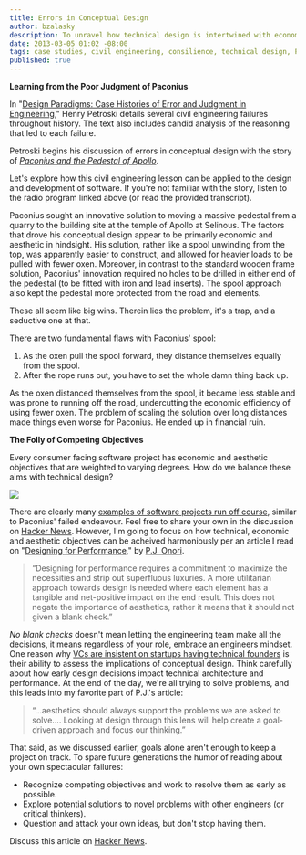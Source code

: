 ```yaml
---
title: Errors in Conceptual Design
author: bzalasky
description: To unravel how technical design is intertwined with economic and aesthetic objectives, look to past failures.
date: 2013-03-05 01:02 -08:00
tags: case studies, civil engineering, consilience, technical design, Paconius, designing for performance
published: true
---
```


<strong>Learning from the Poor Judgment of Paconius</strong>

In "[Design Paradigms: Case Histories of Error and Judgment in Engineering](http://www.amazon.com/gp/product/0521466490/ref=as_li_tf_tl?ie=UTF8&camp=1789&creative=9325&creativeASIN=0521466490&linkCode=as2&tag=rockhodigita-20)," Henry Petroski details several civil engineering failures throughout history. The text also includes candid analysis of the reasoning that led to each failure.

Petroski begins his discussion of errors in conceptual design with the story of *[Paconius and the Pedestal of Apollo](http://www.kuhf.org/programaudio/engines/eng1101_64k.m3u)*.

Let's explore how this civil engineering lesson can be applied to the design and development of software. If you're not familiar with the story, listen to the radio program linked above (or read the provided transcript).

Paconius sought an innovative solution to moving a massive pedestal from a quarry to the building site at the temple of Apollo at Selinous. The factors that drove his conceptual design appear to be primarily economic and aesthetic in hindsight. His solution, rather like a spool unwinding from the top, was apparently easier to construct, and allowed for heavier loads to be pulled with fewer oxen. Moreover, in contrast to the standard wooden frame solution, Paconius' innovation required no holes to be drilled in either end of the pedestal (to be fitted with iron and lead inserts). The spool approach also kept the pedestal more protected from the road and elements.

These all seem like big wins. Therein lies the problem, it's a trap, and a seductive one at that.

There are two fundamental flaws with Paconius' spool:

1. As the oxen pull the spool forward, they distance themselves equally from the spool.
2. After the rope runs out, you have to set the whole damn thing back up.

As the oxen distanced themselves from the spool, it became less stable and was prone to running off the road, undercutting the economic efficiency of using fewer oxen. The problem of scaling the solution over long distances made things even worse for Paconius. He ended up in financial ruin.

<strong>The Folly of Competing Objectives</strong>

Every consumer facing software project has economic and aesthetic objectives that are weighted to varying degrees. How do we balance these aims with technical design?

<img class="stipple-nowrap" src="http://www.rockhopperdigital.com/images/competing-objectives.png">

There are clearly many [examples of software projects run off course](http://en.wikipedia.org/wiki/Anti-pattern), similar to Paconius' failed endeavour. Feel free to share your own in the discussion on [Hacker News](http://news.ycombinator.com/item?id=5330234). However, I'm going to focus on how technical, economic and aesthetic objectives can be acheived harmoniously per an article I read on "[Designing for Performance](http://webdesign.tutsplus.com/articles/user-experience-articles/designing-for-performance/)," by [P.J. Onori](https://twitter.com/somerandomdude).

<blockquote cite="http://webdesign.tutsplus.com/articles/user-experience-articles/designing-for-performance/">
&ldquo;Designing for performance requires a commitment to maximize the necessities and strip out superfluous luxuries. A more utilitarian approach towards design is needed where each element has a tangible and net-positive impact on the end result. This does not negate the importance of aesthetics, rather it means that it should not given a blank check.&rdquo;
</blockquote>

*No blank checks* doesn't mean letting the engineering team make all the decisions, it means regardless of your role, embrace an engineers mindset. One reason why [VCs are insistent on startups having technical founders](http://allthingsd.com/20130305/seven-more-questions-for-andreessen-horowitz-enterprise-dude-peter-levine/?mod=tweet) is their ability to assess the implications of conceptual design. Think carefully about how early design decisions impact technical architecture and performance. At the end of the day, we're all trying to solve problems, and this leads into my favorite part of P.J.'s article:

<blockquote cite="http://webdesign.tutsplus.com/articles/user-experience-articles/designing-for-performance/">
&ldquo;...aesthetics should always support the problems we are asked to solve.... Looking at design through this lens will help create a goal-driven approach and focus our thinking.&rdquo;
</blockquote>

That said, as we discussed earlier, goals alone aren't enough to keep a project on track. To spare future generations the humor of reading about your own spectacular failures:

- Recognize competing objectives and work to resolve them as early as possible.
- Explore potential solutions to novel problems with other engineers (or critical thinkers).
- Question and attack your own ideas, but don't stop having them.

Discuss this article on [Hacker News](http://news.ycombinator.com/item?id=5330234).

